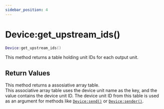 ```yaml
---
sidebar_position: 4
---
```


# Device:get_upstream_ids()
```lua
Device:get_upstream_ids()
```
This method returns a table holding unit IDs for each output unit.


## Return Values
This method returns a assosiative array table.<br/>
This associative array table uses the device unit name as the key, and the value contains the device unit ID.
The device unit ID from this table is used as an argument for methods like [`Device:send()`](/libs/mapper/Device/Device-send) or [`Device:sender()`](/libs/mapper/Device/Device-sender).